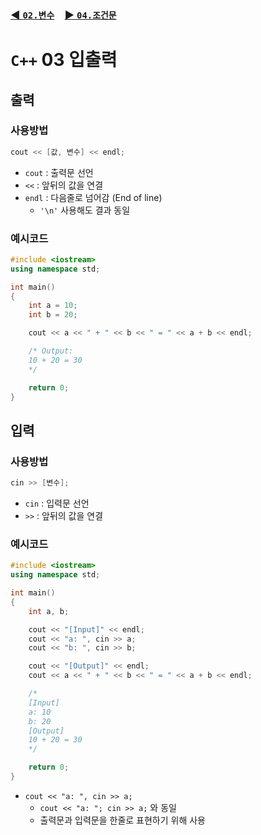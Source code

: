 ### [◀️ `02.변수`](./02_변수.md)　[▶️ `04.조건문`](./04_조건문.md)

# `C++` 03 입출력

## 출력
### 사용방법
    
``` cpp
cout << [값, 변수] << endl;
```

- `cout` : 출력문 선언
- `<<` : 앞뒤의 값을 연결
- `endl` : 다음줄로 넘어감 (End of line)
    - `'\n'` 사용해도 결과 동일 

### 예시코드

``` cpp
#include <iostream>
using namespace std;

int main()
{
    int a = 10;
    int b = 20;

    cout << a << " + " << b << " = " << a + b << endl;

    /* Output:
    10 + 20 = 30
    */

    return 0;
}
```

## 입력
### 사용방법

``` cpp
cin >> [변수];
```
- `cin` : 입력문 선언
- `>>` : 앞뒤의 값을 연결

### 예시코드

``` cpp
#include <iostream>
using namespace std;

int main()
{
    int a, b;

    cout << "[Input]" << endl;
    cout << "a: ", cin >> a;
    cout << "b: ", cin >> b;

    cout << "[Output]" << endl;
    cout << a << " + " << b << " = " << a + b << endl;

    /*
    [Input]
    a: 10
    b: 20
    [Output]
    10 + 20 = 30    
    */

    return 0;
}
```
- `cout << "a: ", cin >> a;`
    - `cout << "a: "; cin >> a;` 와 동일
    - 출력문과 입력문을 한줄로 표현하기 위해 사용